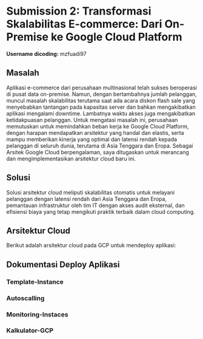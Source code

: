 # Submission 2: Transformasi Skalabilitas E-commerce: Dari On-Premise ke Google Cloud Platform

**Username dicoding:** mzfuadi97

## Masalah
Aplikasi e-commerce dari perusahaan multinasional telah sukses beroperasi di pusat data on-premise. Namun, dengan bertambahnya jumlah pelanggan, muncul masalah skalabilitas terutama saat ada acara diskon flash sale yang menyebabkan tantangan pada kapasitas server dan bahkan mengakibatkan aplikasi mengalami downtime. Lambatnya waktu akses juga mengakibatkan ketidakpuasan pelanggan. Untuk mengatasi masalah ini, perusahaan memutuskan untuk memindahkan beban kerja ke Google Cloud Platform, dengan harapan mendapatkan arsitektur yang handal dan elastis, serta mampu memberikan kinerja yang optimal dan latensi rendah kepada pelanggan di seluruh dunia, terutama di Asia Tenggara dan Eropa. Sebagai Arsitek Google Cloud berpengalaman, saya ditugaskan untuk merancang dan mengimplementasikan arsitektur cloud baru ini.


## Solusi
Solusi arsitektur cloud meliputi skalabilitas otomatis untuk melayani pelanggan dengan latensi rendah dari Asia Tenggara dan Eropa, pemantauan infrastruktur oleh tim IT dengan akses audit eksternal, dan efisiensi biaya yang tetap mengikuti praktik terbaik dalam cloud computing.

## Arsitektur Cloud
Berikut adalah arsitektur cloud pada GCP untuk mendeploy aplikasi:


## Dokumentasi Deploy Aplikasi
### Template-Instance


### Autoscalling


### Monitoring-Instaces


### Kalkulator-GCP

